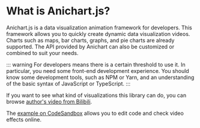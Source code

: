 # What is Anichart.js?

Anichart.js is a data visualization animation framework for developers. This framework allows you to quickly create dynamic data visualization videos.  Charts such as maps, bar charts, graphs, and pie charts are already supported.  The API provided by Anichart can also be customized or combined to suit your needs.

::: warning
For developers means there is a certain threshold to use it. In particular, you need some front-end development experience. You should know some development tools, such as NPM or Yarn, and an understanding of the basic syntax of JavaScript or TypeScript.
:::

If you want to see what kind of visualizations this library can do, you can browse [author's video from Bilibili](https://space.bilibili.com/1850091).

The [example on CodeSandbox](https://codesandbox.io/s/anichart-2x-m3xbz?fontsize=14&hidenavigation=1&theme=dar) allows you to edit code and check video effects online.
